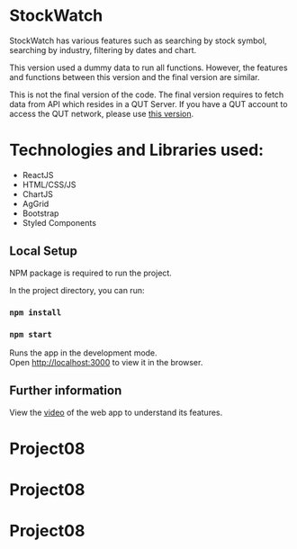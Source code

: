 # StockWatch

StockWatch has various features such as searching by stock symbol, searching by industry, filtering by dates and chart. 

This version used a dummy data to run all functions. However, the features and functions between this version and the final version are similar.

This is not the final version of the code. The final version requires to fetch data from API which resides in a QUT Server. If you have a QUT account to access the QUT network, please use [this version](https://github.com/ivypratiwi/stockwatch).


# Technologies and Libraries used:
   - ReactJS
   - HTML/CSS/JS
   - ChartJS
   - AgGrid
   - Bootstrap 
   - Styled Components

## Local Setup
NPM package is required to run the project.

In the project directory, you can run:

### `npm install`
### `npm start`

Runs the app in the development mode.<br />
Open [http://localhost:3000](http://localhost:3000) to view it in the browser.

## Further information

View the [video](https://www.youtube.com/watch?v=IrcSpgElY04) of the web app to understand its features.

# Project08
# Project08
# Project08

